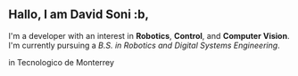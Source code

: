## Hallo, I am David Soni :b, 

<p align="justify">I'm a developer with an interest in <strong>Robotics</strong>, <strong>Control</strong>, and <strong>Computer Vision</strong>. I'm currently pursuing a <i>B.S. in Robotics and Digital Systems Engineering</i>.</p> in Tecnologico de Monterrey

